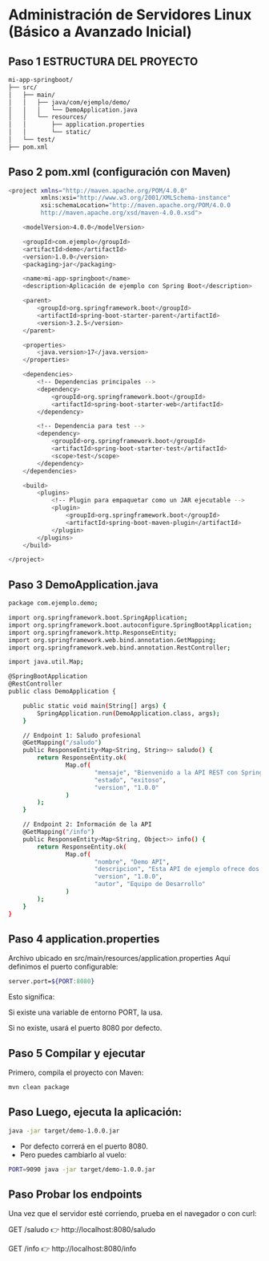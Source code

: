 # Administración de Servidores Linux (Básico a Avanzado Inicial)

## Paso 1 ESTRUCTURA DEL PROYECTO
```bash
mi-app-springboot/
├── src/
│   ├── main/
│   │   ├── java/com/ejemplo/demo/
│   │   │   └── DemoApplication.java
│   │   └── resources/
│   │       ├── application.properties
│   │       └── static/
│   └── test/
├── pom.xml

```
## Paso 2 pom.xml (configuración con Maven)
```bash
<project xmlns="http://maven.apache.org/POM/4.0.0"
         xmlns:xsi="http://www.w3.org/2001/XMLSchema-instance"
         xsi:schemaLocation="http://maven.apache.org/POM/4.0.0 
         http://maven.apache.org/xsd/maven-4.0.0.xsd">

    <modelVersion>4.0.0</modelVersion>

    <groupId>com.ejemplo</groupId>
    <artifactId>demo</artifactId>
    <version>1.0.0</version>
    <packaging>jar</packaging>

    <name>mi-app-springboot</name>
    <description>Aplicación de ejemplo con Spring Boot</description>

    <parent>
        <groupId>org.springframework.boot</groupId>
        <artifactId>spring-boot-starter-parent</artifactId>
        <version>3.2.5</version>
    </parent>

    <properties>
        <java.version>17</java.version>
    </properties>

    <dependencies>
        <!-- Dependencias principales -->
        <dependency>
            <groupId>org.springframework.boot</groupId>
            <artifactId>spring-boot-starter-web</artifactId>
        </dependency>

        <!-- Dependencia para test -->
        <dependency>
            <groupId>org.springframework.boot</groupId>
            <artifactId>spring-boot-starter-test</artifactId>
            <scope>test</scope>
        </dependency>
    </dependencies>

    <build>
        <plugins>
            <!-- Plugin para empaquetar como un JAR ejecutable -->
            <plugin>
                <groupId>org.springframework.boot</groupId>
                <artifactId>spring-boot-maven-plugin</artifactId>
            </plugin>
        </plugins>
    </build>

</project>

```
## Paso 3 DemoApplication.java
```bash
package com.ejemplo.demo;

import org.springframework.boot.SpringApplication;
import org.springframework.boot.autoconfigure.SpringBootApplication;
import org.springframework.http.ResponseEntity;
import org.springframework.web.bind.annotation.GetMapping;
import org.springframework.web.bind.annotation.RestController;

import java.util.Map;

@SpringBootApplication
@RestController
public class DemoApplication {

    public static void main(String[] args) {
        SpringApplication.run(DemoApplication.class, args);
    }

    // Endpoint 1: Saludo profesional
    @GetMapping("/saludo")
    public ResponseEntity<Map<String, String>> saludo() {
        return ResponseEntity.ok(
                Map.of(
                        "mensaje", "Bienvenido a la API REST con Spring Boot",
                        "estado", "exitoso",
                        "version", "1.0.0"
                )
        );
    }

    // Endpoint 2: Información de la API
    @GetMapping("/info")
    public ResponseEntity<Map<String, Object>> info() {
        return ResponseEntity.ok(
                Map.of(
                        "nombre", "Demo API",
                        "descripcion", "Esta API de ejemplo ofrece dos endpoints profesionales",
                        "version", "1.0.0",
                        "autor", "Equipo de Desarrollo"
                )
        );
    }
}


```
## Paso 4 application.properties

Archivo ubicado en src/main/resources/application.properties
Aquí definimos el puerto configurable:
```bash
server.port=${PORT:8080}
```
Esto significa:

Si existe una variable de entorno PORT, la usa.

Si no existe, usará el puerto 8080 por defecto.
## Paso 5 Compilar y ejecutar

Primero, compila el proyecto con Maven:
```bash
mvn clean package

```
## Paso Luego, ejecuta la aplicación:
```bash
java -jar target/demo-1.0.0.jar
```
- Por defecto correrá en el puerto 8080.
- Pero puedes cambiarlo al vuelo:
```bash
PORT=9090 java -jar target/demo-1.0.0.jar

```
## Paso Probar los endpoints

Una vez que el servidor esté corriendo, prueba en el navegador o con curl:

GET /saludo
👉 http://localhost:8080/saludo

GET /info
👉 http://localhost:8080/info
